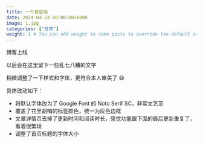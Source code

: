```yaml
---
title: 一个自留地
date: 2024-04-23 00:00:00+0000
image: 1.jpg
categories: ["日常"]
weight: 1 # You can add weight to some posts to override the default sorting (date descending)
---
```


博客上线

以后会在这里留下一些乱七八糟的文字

稍微调整了一下样式和字体，更符合本人审美了 😆

具体改动如下：

- 将默认字体改为了 Google Font 的 Noto Serif SC，非常文艺范
- 覆盖了花里胡哨的标签颜色，统一为灰色边框
- 文章详情页去掉了更新时间和阅读时长，感觉功能跟下面的最后更新重复了，看着很繁琐
- 调整了首页标题的字体大小
